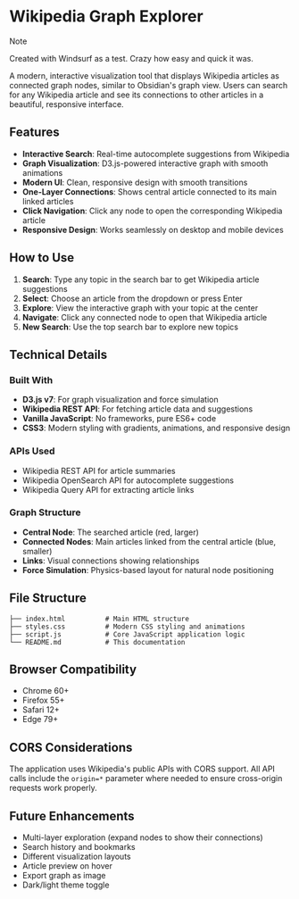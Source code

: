 # Wikipedia Graph Explorer

> [!NOTE]
> Created with Windsurf as a test. Crazy how easy and quick it was.

A modern, interactive visualization tool that displays Wikipedia articles as connected graph nodes, similar to Obsidian's graph view. Users can search for any Wikipedia article and see its connections to other articles in a beautiful, responsive interface.

## Features

- **Interactive Search**: Real-time autocomplete suggestions from Wikipedia
- **Graph Visualization**: D3.js-powered interactive graph with smooth animations
- **Modern UI**: Clean, responsive design with smooth transitions
- **One-Layer Connections**: Shows central article connected to its main linked articles
- **Click Navigation**: Click any node to open the corresponding Wikipedia article
- **Responsive Design**: Works seamlessly on desktop and mobile devices

## How to Use

1. **Search**: Type any topic in the search bar to get Wikipedia article suggestions
2. **Select**: Choose an article from the dropdown or press Enter
3. **Explore**: View the interactive graph with your topic at the center
4. **Navigate**: Click any connected node to open that Wikipedia article
5. **New Search**: Use the top search bar to explore new topics

## Technical Details

### Built With
- **D3.js v7**: For graph visualization and force simulation
- **Wikipedia REST API**: For fetching article data and suggestions
- **Vanilla JavaScript**: No frameworks, pure ES6+ code
- **CSS3**: Modern styling with gradients, animations, and responsive design

### APIs Used
- Wikipedia REST API for article summaries
- Wikipedia OpenSearch API for autocomplete suggestions
- Wikipedia Query API for extracting article links

### Graph Structure
- **Central Node**: The searched article (red, larger)
- **Connected Nodes**: Main articles linked from the central article (blue, smaller)
- **Links**: Visual connections showing relationships
- **Force Simulation**: Physics-based layout for natural node positioning

## File Structure

```
├── index.html          # Main HTML structure
├── styles.css          # Modern CSS styling and animations
├── script.js           # Core JavaScript application logic
└── README.md           # This documentation
```

## Browser Compatibility

- Chrome 60+
- Firefox 55+
- Safari 12+
- Edge 79+

## CORS Considerations

The application uses Wikipedia's public APIs with CORS support. All API calls include the `origin=*` parameter where needed to ensure cross-origin requests work properly.

## Future Enhancements

- Multi-layer exploration (expand nodes to show their connections)
- Search history and bookmarks
- Different visualization layouts
- Article preview on hover
- Export graph as image
- Dark/light theme toggle
